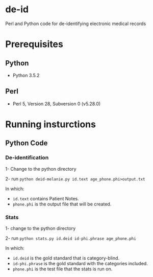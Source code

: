 # de-id
Perl and Python code for de-identifying electronic medical records
# Prerequisites
## Python
* Python 3.5.2
## Perl
* Perl 5, Version 28, Subversion 0 (v5.28.0)
# Running insturctions
## Python Code
### De-identification
1- Change to the python directory

2- run ```python deid-melanie.py id.text age_phone.phi>output.txt```

In which:

* ```id.text``` contains Patient Notes.
* ```phone.phi``` is the output file that will be created.
### Stats
1- change to the python directory

2- run ```python stats.py id.deid id-phi.phrase age_phone.phi ```

In which:

* ```id.deid``` is the gold standard that is category-blind.
* ```id-phi.phrase``` is the gold standard with the categories included.
* ```phone.phi``` is the test file that the stats is run on.
